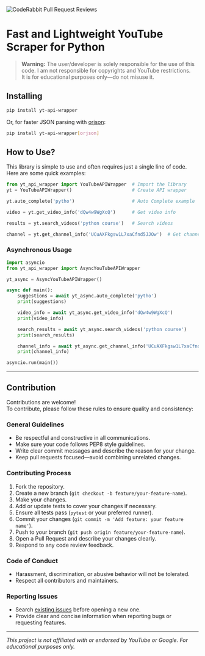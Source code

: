 ![CodeRabbit Pull Request Reviews](https://img.shields.io/coderabbit/prs/github/isa-programmer/yt_api_wrapper?utm_source=oss&utm_medium=github&utm_campaign=isa-programmer%2Fyt_api_wrapper&labelColor=171717&color=FF570A&link=https%3A%2F%2Fcoderabbit.ai&label=CodeRabbit+Reviews)
# Fast and Lightweight YouTube Scraper for Python

> **Warning:** The user/developer is solely responsible for the use of this code. I am not responsible for copyrights and YouTube restrictions.  
> It is for educational purposes only—do not misuse it.

## Installing

```bash
pip install yt-api-wrapper
```

Or, for faster JSON parsing with [orjson](https://github.com/ijl/orjson):

```bash
pip install yt-api-wrapper[orjson]
```

## How to Use?

This library is simple to use and often requires just a single line of code.  
Here are some quick examples:

```python
from yt_api_wrapper import YouTubeAPIWrapper  # Import the library
yt = YouTubeAPIWrapper()                      # Create API wrapper

yt.auto_complete('pytho')                     # Auto Complete example

video = yt.get_video_info('dQw4w9WgXcQ')      # Get video info

results = yt.search_videos('python course')   # Search videos

channel = yt.get_channel_info('UCuAXFkgsw1L7xaCfnd5JJOw')  # Get channel info
```

### Asynchronous Usage

```python
import asyncio
from yt_api_wrapper import AsyncYouTubeAPIWrapper

yt_async = AsyncYouTubeAPIWrapper()

async def main():
    suggestions = await yt_async.auto_complete('pytho')
    print(suggestions)

    video_info = await yt_async.get_video_info('dQw4w9WgXcQ')
    print(video_info)

    search_results = await yt_async.search_videos('python course')
    print(search_results)

    channel_info = await yt_async.get_channel_info('UCuAXFkgsw1L7xaCfnd5JJOw')
    print(channel_info)

asyncio.run(main())
```

---

## Contribution

Contributions are welcome!  
To contribute, please follow these rules to ensure quality and consistency:

### General Guidelines

- Be respectful and constructive in all communications.
- Make sure your code follows PEP8 style guidelines.
- Write clear commit messages and describe the reason for your change.
- Keep pull requests focused—avoid combining unrelated changes.

### Contributing Process

1. Fork the repository.
2. Create a new branch (`git checkout -b feature/your-feature-name`).
3. Make your changes.
4. Add or update tests to cover your changes if necessary.
5. Ensure all tests pass (`pytest` or your preferred runner).
6. Commit your changes (`git commit -m 'Add feature: your feature name'`).
7. Push to your branch (`git push origin feature/your-feature-name`).
8. Open a Pull Request and describe your changes clearly.
9. Respond to any code review feedback.

### Code of Conduct

- Harassment, discrimination, or abusive behavior will not be tolerated.
- Respect all contributors and maintainers.

### Reporting Issues

- Search [existing issues](https://github.com/isa-programmer/yt_api_wrapper/issues) before opening a new one.
- Provide clear and concise information when reporting bugs or requesting features.

---

*This project is not affiliated with or endorsed by YouTube or Google. For educational purposes only.*
